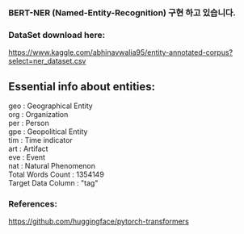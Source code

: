 ### BERT-NER (Named-Entity-Recognition) 구현 하고 있습니다.


### DataSet download here:
https://www.kaggle.com/abhinavwalia95/entity-annotated-corpus?select=ner_dataset.csv

## Essential info about entities:
geo : Geographical Entity  
org : Organization  
per : Person  
gpe : Geopolitical Entity  
tim : Time indicator  
art : Artifact  
eve : Event  
nat : Natural Phenomenon  
Total Words Count : 1354149  
Target Data Column : "tag"  


### References:
https://github.com/huggingface/pytorch-transformers
